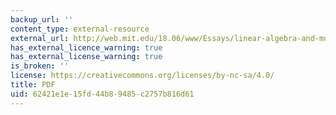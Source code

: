 ```yaml
---
backup_url: ''
content_type: external-resource
external_url: http://web.mit.edu/18.06/www/Essays/linear-algebra-and-music.pdf
has_external_licence_warning: true
has_external_license_warning: true
is_broken: ''
license: https://creativecommons.org/licenses/by-nc-sa/4.0/
title: PDF
uid: 62421e1e-15fd-44b8-9485-c2757b816d61
---
```

